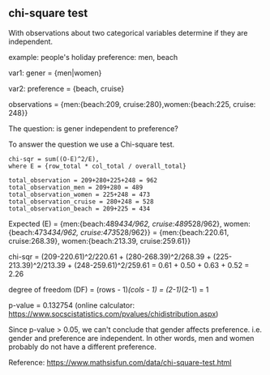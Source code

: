 ## chi-square test

With observations about two categorical variables determine if they are independent.

example: people's holiday preference: men, beach 

var1: gener = {men|women}

var2: preference = {beach, cruise}

observations = {men:{beach:209, cruise:280},women:{beach:225, cruise: 248}}

The question: is gener independent to preference?

To answer the question we use a Chi-square test.

```
chi-sqr = sum((O-E)^2/E), 
where E = {row_total * col_total / overall_total} 
```
```
total_observation = 209+280+225+248 = 962
total_observation_men = 209+280 = 489
total_observation_women = 225+248 = 473
total_observation_cruise = 280+248 = 528
total_observation_beach = 209+225 = 434
```
Expected (E) = {men:{beach:489*434/962, cruise:489*528/962}, women:{beach:473*434/962, cruise:473*528/962}}
 = {men:{beach:220.61, cruise:268.39}, women:{beach:213.39, cruise:259.61}}

chi-sqr = (209-220.61)^2/220.61 + (280-268.39)^2/268.39 + (225-213.39)^2/213.39 + (248-259.61)^2/259.61 = 0.61 + 0.50 + 0.63 + 0.52 = 2.26
 
degree of freedom (DF) = (rows - 1)*(cols - 1) = (2-1)*(2-1) = 1

p-value = 0.132754 (online calculator: https://www.socscistatistics.com/pvalues/chidistribution.aspx)

Since p-value > 0.05, we can't conclude that gender affects preference. i.e. gender and preference are independent. In other words, men and women probably do not have a different preference.


Reference:
https://www.mathsisfun.com/data/chi-square-test.html
